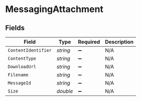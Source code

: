 # MessagingAttachment


## Fields

| Field               | Type                | Required            | Description         |
| ------------------- | ------------------- | ------------------- | ------------------- |
| `ContentIdentifier` | *string*            | :heavy_minus_sign:  | N/A                 |
| `ContentType`       | *string*            | :heavy_minus_sign:  | N/A                 |
| `DownloadUrl`       | *string*            | :heavy_minus_sign:  | N/A                 |
| `Filename`          | *string*            | :heavy_minus_sign:  | N/A                 |
| `MessageId`         | *string*            | :heavy_minus_sign:  | N/A                 |
| `Size`              | *double*            | :heavy_minus_sign:  | N/A                 |